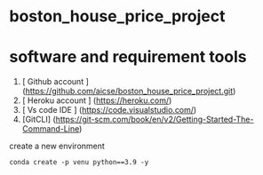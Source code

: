 # boston_house_price_project
# software and requirement tools
1. [ Github account ] (https://github.com/aicse/boston_house_price_project.git)
2. [ Heroku account ] (https://heroku.com/)
3. [ Vs code IDE ] (https://code.visualstudio.com/)
4. [GitCLI] (https://git-scm.com/book/en/v2/Getting-Started-The-Command-Line)

create a new environment
```
conda create -p venu python==3.9 -y
```

